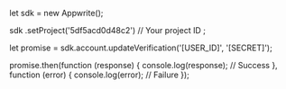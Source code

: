 let sdk = new Appwrite();

sdk
    .setProject('5df5acd0d48c2') // Your project ID
;

let promise = sdk.account.updateVerification('[USER_ID]', '[SECRET]');

promise.then(function (response) {
    console.log(response); // Success
}, function (error) {
    console.log(error); // Failure
});